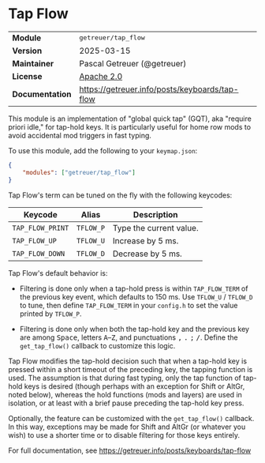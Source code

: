 # Tap Flow

<table>
<tr><td><b>Module</b></td><td><tt>getreuer/tap_flow</tt></td></tr>
<tr><td><b>Version</b></td><td>2025-03-15</td></tr>
<tr><td><b>Maintainer</b></td><td>Pascal Getreuer (@getreuer)</td></tr>
<tr><td><b>License</b></td><td><a href="../LICENSE.txt">Apache 2.0</a></td></tr>
<tr><td><b>Documentation</b></td><td>
<a href="https://getreuer.info/posts/keyboards/tap-flow">https://getreuer.info/posts/keyboards/tap-flow</a>
</td></tr>
</table>

This module is an implementation of "global quick tap" (GQT), aka "require
priori idle," for tap-hold keys. It is particularly useful for home row mods to
avoid accidental mod triggers in fast typing.

To use this module, add the following to your `keymap.json`:

```json
{
    "modules": ["getreuer/tap_flow"]
}
```

Tap Flow's term can be tuned on the fly with the following keycodes:

| Keycode           | Alias     | Description                       |
|-------------------|-----------|-----------------------------------|
| `TAP_FLOW_PRINT`  | `TFLOW_P` | Type the current value.           |
| `TAP_FLOW_UP`     | `TFLOW_U` | Increase by 5&nbsp;ms.            |
| `TAP_FLOW_DOWN`   | `TFLOW_D` | Decrease by 5&nbsp;ms.            |

Tap Flow's default behavior is:

* Filtering is done only when a tap-hold press is within `TAP_FLOW_TERM` of the
  previous key event, which defaults to 150&nbsp;ms. Use `TFLOW_U` / `TFLOW_D`
  to tune, then define `TAP_FLOW_TERM` in your `config.h` to set the value
  printed by `TFLOW_P`.

* Filtering is done only when both the tap-hold key and the previous key are
  among <kbd>Space</kbd>, letters <kbd>A</kbd>&ndash;<kbd>Z</kbd>, and
  punctuations <kbd>,</kbd> <kbd>.</kbd> <kbd>;</kbd> <kbd>/</kbd>. Define the
  `get_tap_flow()` callback to customize this logic.

Tap Flow modifies the tap-hold decision such that when a tap-hold key is pressed
within a short timeout of the preceding key, the tapping function is used. The
assumption is that during fast typing, only the tap function of tap-hold keys is
desired (though perhaps with an exception for Shift or AltGr, noted below),
whereas the hold functions (mods and layers) are used in isolation, or at least
with a brief pause preceding the tap-hold key press.

Optionally, the feature can be customized with the `get_tap_flow()` callback. In
this way, exceptions may be made for Shift and AltGr (or whatever you wish) to
use a shorter time or to disable filtering for those keys entirely.

For full documentation, see
<https://getreuer.info/posts/keyboards/tap-flow>
